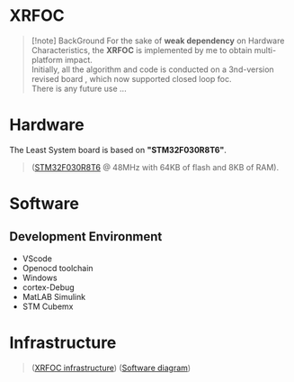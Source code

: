 # XRFOC
> [!note] BackGround
> For the sake of **weak dependency** on Hardware Characteristics, the **XRFOC** is implemented by me to obtain multi-platform impact.   
> Initially, all the algorithm and code is conducted on a 3nd-version revised board , which now supported closed loop foc.      
There is any future use ...  

# Hardware
  The Least System board  is based on **"STM32F030R8T6"**.
> ([STM32F030R8T6](http://www.st.com/en/microcontrollers/stm32f030r8.html) @ 48MHz with 64KB of flash and 8KB of RAM).

# Software 
## Development Environment
* VScode
* Openocd toolchain
* Windows 
* cortex-Debug
* MatLAB Simulink
* STM Cubemx

# Infrastructure
> ([XRFOC infrastructure](assets/XRFOC.png)) 
> ([Software diagram](assets/diagram.png)) 

